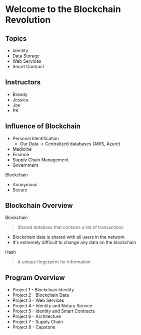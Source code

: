 # Welcome to the Blockchain Revolution

## Topics

- Identity
- Data Storage
- Web Services
- Smart Contract

## Instructors

- Brandy
- Jessica
- Joe
- PK

## Influence of Blockchain

- Personal Identification
  - Our Data -> Centralized databases (AWS, Azure)
- Medicine
- Finance
- Supply Chain Management
- Government

Blockchain

- Anonymous
- Secure

## Blockchain Overview

Blockchain

> Shared database that contains a list of transactions

- Blockchain data is shared with all users in the network
- It's extremely difficult to change any data on the blockchain

Hash

> A unique fingerpirnt for information

## Program Overview

- Project 1 - Blockchain Identity
- Project 2 - Blockchain Data
- Project 3 - Web Services
- Project 4 - Identity and Notary Service
- Project 5 - Identity and Smart Contracts
- Project 6 - Architecture
- Project 7 - Supply Chain
- Project 8 - Capstone
